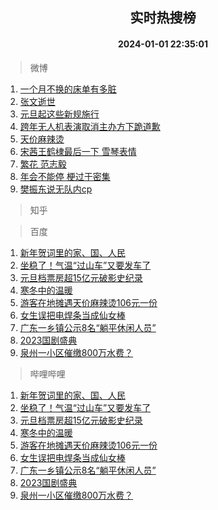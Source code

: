 <div align="center"><h2>实时热搜榜</h2><h4>2024-01-01 22:35:01</h4></div>

> 微博  

1. [一个月不换的床单有多脏](https://s.weibo.com/weibo?q=%23%E4%B8%80%E4%B8%AA%E6%9C%88%E4%B8%8D%E6%8D%A2%E7%9A%84%E5%BA%8A%E5%8D%95%E6%9C%89%E5%A4%9A%E8%84%8F%23&t=31&band_rank=1&Refer=top)<br />
2. [张文逝世](https://s.weibo.com/weibo?q=%23%E5%BC%A0%E6%96%87%E9%80%9D%E4%B8%96%23&t=31&band_rank=2&Refer=top)<br />
3. [元旦起这些新规施行](https://s.weibo.com/weibo?q=%23%E5%85%83%E6%97%A6%E8%B5%B7%E8%BF%99%E4%BA%9B%E6%96%B0%E8%A7%84%E6%96%BD%E8%A1%8C%23&t=31&band_rank=3&Refer=top)<br />
4. [跨年无人机表演取消主办方下跪道歉](https://s.weibo.com/weibo?q=%23%E8%B7%A8%E5%B9%B4%E6%97%A0%E4%BA%BA%E6%9C%BA%E8%A1%A8%E6%BC%94%E5%8F%96%E6%B6%88%E4%B8%BB%E5%8A%9E%E6%96%B9%E4%B8%8B%E8%B7%AA%E9%81%93%E6%AD%89%23&t=31&band_rank=4&Refer=top)<br />
5. [天价麻辣烫](https://s.weibo.com/weibo?q=%E5%A4%A9%E4%BB%B7%E9%BA%BB%E8%BE%A3%E7%83%AB&t=31&band_rank=5&Refer=top)<br />
6. [宋茜王鹤棣最后一下 雪琴表情](https://s.weibo.com/weibo?q=%E5%AE%8B%E8%8C%9C%E7%8E%8B%E9%B9%A4%E6%A3%A3%E6%9C%80%E5%90%8E%E4%B8%80%E4%B8%8B%20%E9%9B%AA%E7%90%B4%E8%A1%A8%E6%83%85&t=31&band_rank=6&Refer=top)<br />
7. [繁花 范志毅](https://s.weibo.com/weibo?q=%E7%B9%81%E8%8A%B1%20%E8%8C%83%E5%BF%97%E6%AF%85&t=31&band_rank=7&Refer=top)<br />
8. [年会不能停 梗过于密集](https://s.weibo.com/weibo?q=%E5%B9%B4%E4%BC%9A%E4%B8%8D%E8%83%BD%E5%81%9C%20%E6%A2%97%E8%BF%87%E4%BA%8E%E5%AF%86%E9%9B%86&t=31&band_rank=8&Refer=top)<br />
9. [樊振东说无队内cp](https://s.weibo.com/weibo?q=%23%E6%A8%8A%E6%8C%AF%E4%B8%9C%E8%AF%B4%E6%97%A0%E9%98%9F%E5%86%85cp%23&t=31&band_rank=9&Refer=top)<br />

> 知乎  


> 百度  

1. [新年贺词里的家、国、人民](https://www.baidu.com/s?wd=%E6%96%B0%E5%B9%B4%E8%B4%BA%E8%AF%8D%E9%87%8C%E7%9A%84%E5%AE%B6%E3%80%81%E5%9B%BD%E3%80%81%E4%BA%BA%E6%B0%91&sa=fyb_news&rsv_dl=fyb_news)<br />
2. [坐稳了！气温“过山车”又要发车了](https://www.baidu.com/s?wd=%E5%9D%90%E7%A8%B3%E4%BA%86%EF%BC%81%E6%B0%94%E6%B8%A9%E2%80%9C%E8%BF%87%E5%B1%B1%E8%BD%A6%E2%80%9D%E5%8F%88%E8%A6%81%E5%8F%91%E8%BD%A6%E4%BA%86&sa=fyb_news&rsv_dl=fyb_news)<br />
3. [元旦档票房超15亿元破影史纪录](https://www.baidu.com/s?wd=%E5%85%83%E6%97%A6%E6%A1%A3%E7%A5%A8%E6%88%BF%E8%B6%8515%E4%BA%BF%E5%85%83%E7%A0%B4%E5%BD%B1%E5%8F%B2%E7%BA%AA%E5%BD%95&sa=fyb_news&rsv_dl=fyb_news)<br />
4. [寒冬中的温暖](https://www.baidu.com/s?wd=%E5%AF%92%E5%86%AC%E4%B8%AD%E7%9A%84%E6%B8%A9%E6%9A%96&sa=fyb_news&rsv_dl=fyb_news)<br />
5. [游客在地摊遇天价麻辣烫106元一份](https://www.baidu.com/s?wd=%E6%B8%B8%E5%AE%A2%E5%9C%A8%E5%9C%B0%E6%91%8A%E9%81%87%E5%A4%A9%E4%BB%B7%E9%BA%BB%E8%BE%A3%E7%83%AB106%E5%85%83%E4%B8%80%E4%BB%BD&sa=fyb_news&rsv_dl=fyb_news)<br />
6. [女生误把电焊条当成仙女棒](https://www.baidu.com/s?wd=%E5%A5%B3%E7%94%9F%E8%AF%AF%E6%8A%8A%E7%94%B5%E7%84%8A%E6%9D%A1%E5%BD%93%E6%88%90%E4%BB%99%E5%A5%B3%E6%A3%92&sa=fyb_news&rsv_dl=fyb_news)<br />
7. [广东一乡镇公示8名“躺平休闲人员”](https://www.baidu.com/s?wd=%E5%B9%BF%E4%B8%9C%E4%B8%80%E4%B9%A1%E9%95%87%E5%85%AC%E7%A4%BA8%E5%90%8D%E2%80%9C%E8%BA%BA%E5%B9%B3%E4%BC%91%E9%97%B2%E4%BA%BA%E5%91%98%E2%80%9D&sa=fyb_news&rsv_dl=fyb_news)<br />
8. [2023国剧盛典](https://www.baidu.com/s?wd=2023%E5%9B%BD%E5%89%A7%E7%9B%9B%E5%85%B8&sa=fyb_news&rsv_dl=fyb_news)<br />
9. [泉州一小区催缴800万水费？](https://www.baidu.com/s?wd=%E6%B3%89%E5%B7%9E%E4%B8%80%E5%B0%8F%E5%8C%BA%E5%82%AC%E7%BC%B4800%E4%B8%87%E6%B0%B4%E8%B4%B9%EF%BC%9F&sa=fyb_news&rsv_dl=fyb_news)<br />

> 哔哩哔哩  

1. [新年贺词里的家、国、人民](https://www.baidu.com/s?wd=%E6%96%B0%E5%B9%B4%E8%B4%BA%E8%AF%8D%E9%87%8C%E7%9A%84%E5%AE%B6%E3%80%81%E5%9B%BD%E3%80%81%E4%BA%BA%E6%B0%91&sa=fyb_news&rsv_dl=fyb_news)<br />
2. [坐稳了！气温“过山车”又要发车了](https://www.baidu.com/s?wd=%E5%9D%90%E7%A8%B3%E4%BA%86%EF%BC%81%E6%B0%94%E6%B8%A9%E2%80%9C%E8%BF%87%E5%B1%B1%E8%BD%A6%E2%80%9D%E5%8F%88%E8%A6%81%E5%8F%91%E8%BD%A6%E4%BA%86&sa=fyb_news&rsv_dl=fyb_news)<br />
3. [元旦档票房超15亿元破影史纪录](https://www.baidu.com/s?wd=%E5%85%83%E6%97%A6%E6%A1%A3%E7%A5%A8%E6%88%BF%E8%B6%8515%E4%BA%BF%E5%85%83%E7%A0%B4%E5%BD%B1%E5%8F%B2%E7%BA%AA%E5%BD%95&sa=fyb_news&rsv_dl=fyb_news)<br />
4. [寒冬中的温暖](https://www.baidu.com/s?wd=%E5%AF%92%E5%86%AC%E4%B8%AD%E7%9A%84%E6%B8%A9%E6%9A%96&sa=fyb_news&rsv_dl=fyb_news)<br />
5. [游客在地摊遇天价麻辣烫106元一份](https://www.baidu.com/s?wd=%E6%B8%B8%E5%AE%A2%E5%9C%A8%E5%9C%B0%E6%91%8A%E9%81%87%E5%A4%A9%E4%BB%B7%E9%BA%BB%E8%BE%A3%E7%83%AB106%E5%85%83%E4%B8%80%E4%BB%BD&sa=fyb_news&rsv_dl=fyb_news)<br />
6. [女生误把电焊条当成仙女棒](https://www.baidu.com/s?wd=%E5%A5%B3%E7%94%9F%E8%AF%AF%E6%8A%8A%E7%94%B5%E7%84%8A%E6%9D%A1%E5%BD%93%E6%88%90%E4%BB%99%E5%A5%B3%E6%A3%92&sa=fyb_news&rsv_dl=fyb_news)<br />
7. [广东一乡镇公示8名“躺平休闲人员”](https://www.baidu.com/s?wd=%E5%B9%BF%E4%B8%9C%E4%B8%80%E4%B9%A1%E9%95%87%E5%85%AC%E7%A4%BA8%E5%90%8D%E2%80%9C%E8%BA%BA%E5%B9%B3%E4%BC%91%E9%97%B2%E4%BA%BA%E5%91%98%E2%80%9D&sa=fyb_news&rsv_dl=fyb_news)<br />
8. [2023国剧盛典](https://www.baidu.com/s?wd=2023%E5%9B%BD%E5%89%A7%E7%9B%9B%E5%85%B8&sa=fyb_news&rsv_dl=fyb_news)<br />
9. [泉州一小区催缴800万水费？](https://www.baidu.com/s?wd=%E6%B3%89%E5%B7%9E%E4%B8%80%E5%B0%8F%E5%8C%BA%E5%82%AC%E7%BC%B4800%E4%B8%87%E6%B0%B4%E8%B4%B9%EF%BC%9F&sa=fyb_news&rsv_dl=fyb_news)<br />
